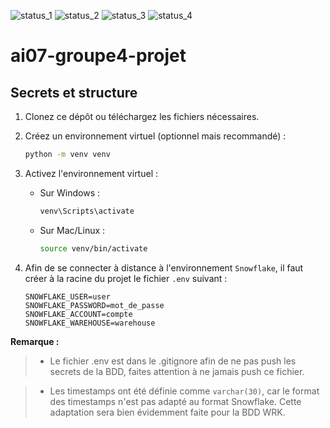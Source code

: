 ![status_1](https://img.shields.io/badge/Lot%201-done-brightgreen)
![status_2](https://img.shields.io/badge/Lot%202-In%20Progress-orange)
![status_3](https://img.shields.io/badge/Lot%203--grey)
![status_4](https://img.shields.io/badge/Lot%204--grey)
# ai07-groupe4-projet


## Secrets et structure

1. Clonez ce dépôt ou téléchargez les fichiers nécessaires.

2. Créez un environnement virtuel (optionnel mais recommandé) :
   ```bash
   python -m venv venv
   ```

3. Activez l'environnement virtuel :

    - Sur Windows :

        ```bash
        venv\Scripts\activate
        ```
    - Sur Mac/Linux :

        ```bash
        source venv/bin/activate
        ```


4. Afin de se connecter à distance à l'environnement `Snowflake`, il faut créer à la racine du projet le fichier `.env` suivant : 

    ```
    SNOWFLAKE_USER=user
    SNOWFLAKE_PASSWORD=mot_de_passe
    SNOWFLAKE_ACCOUNT=compte
    SNOWFLAKE_WAREHOUSE=warehouse
    ```

**Remarque :** 

> - Le fichier .env est dans le .gitignore afin de ne pas push les secrets de la BDD, faites attention à ne jamais push ce fichier.

> - Les timestamps ont été définie comme `varchar(30)`, car le format des timestamps n'est pas adapté au format Snowflake. Cette adaptation sera bien évidemment faite pour la BDD WRK. 



